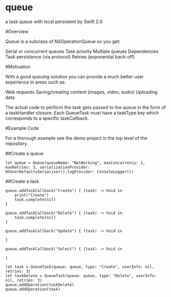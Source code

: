 # queue
a task queue with local persistent by Swift 2.0

#Overview

Queue is a subclass of NSOperationQueue so you get:

Serial or concurrent queues
Task priority
Multiple queues
Dependencies
Task persistence (via protocol)
Retries (exponential back-off)

#Motivation

With a good queuing solution you can provide a much better user experience in areas such as:

Web requests
Saving/creating content (images, video, audio)
Uploading data

The actual code to perform the task gets passed to the queue in the form of a taskHandler closure. Each QueueTask must have a taskType key which corresponds to a specific taskCallback.

#Example Code

For a thorough example see the demo project in the top level of the repository.

##Create a queue

```
let queue = Queue(queueName: "NetWorking", maxConcurrency: 1, maxRetries: 3, serializationProvider: NSUserDefaultsSerializer(),logProvider: ConsoleLogger())
```
##Create a task

```
queue.addTaskCallback("Create") { (task) -> Void in
    print("Create")
    task.complete(nil)
}
        
queue.addTaskCallback("Delete") { (task) -> Void in
    task.complete(nil)
}
        
queue.addTaskCallback("Update") { (task) -> Void in
            
}
        
queue.addTaskCallback("Select") { (task) -> Void in
            
}
        
let task = QueueTask(queue: queue, type: "Create", userInfo: nil, retries: 3)
let taskDelete = QueueTask(queue: queue, type: "Delete", userInfo: nil, retries: 3)
queue.addOperation(taskDelete)
queue.addOperation(task)
```
